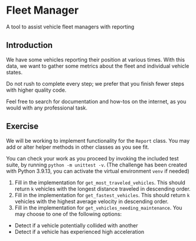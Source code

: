 # Fleet Manager

A tool to assist vehicle fleet managers with reporting

## Introduction

We have some vehicles reporting their position at various times. With this data, we want to gather some metrics about the fleet and individual vehicle states.

Do not rush to complete every step; we prefer that you finish fewer steps with higher quality code.

Feel free to search for documentation and how-tos on the internet, as you would with any professional task.

## Exercise

We will be working to implement functionality for the `Report` class. You may add or alter helper methods in other classes as you see fit.

You can check your work as you proceed by invoking the included test suite, by running `python -m unittest -v`.
(The challenge has been created with Python 3.9.13, you can activate the virtual environment `venv` if needed)


1. Fill in the implementation for `get_most_traveled_vehicles`. This should return `k` vehicles with the longest distance traveled in descending order.
2. Fill in the implementation for `get_fastest_vehicles`. This should return `k` vehicles with the highest average velocity in descending order.
3. Fill in the implementation for `get_vehicles_needing_maintenance`. You may choose to one of the following options:

- Detect if a vehicle potentially collided with another
- Detect if a vehicle has experienced high acceleration
